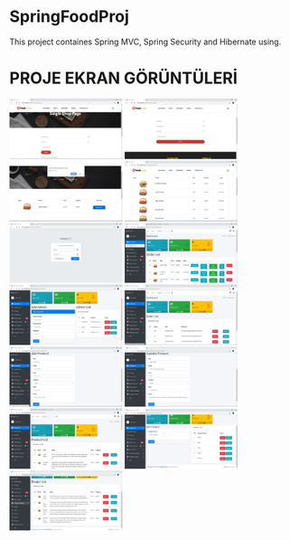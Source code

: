 # SpringFoodProj
 This project containes Spring MVC, Spring Security and Hibernate using.


# PROJE EKRAN GÖRÜNTÜLERİ
<p>
  
<a href="https://github.com/tahayvz/SpringFoodProj/blob/master/img/loginuser.PNG" target="_blank">
<img src="https://github.com/tahayvz/SpringFoodProj/blob/master/img/loginuser.PNG" width="200" style="max-width:100%;"></a>

<a href="https://github.com/tahayvz/SpringFoodProj/blob/master/img/userregister.PNG" target="_blank">
<img src="https://github.com/tahayvz/SpringFoodProj/blob/master/img/userregister.PNG" width="200" style="max-width:100%;"></a>

<a href="https://github.com/tahayvz/SpringFoodProj/blob/master/img/orderpage.PNG" target="_blank">
<img src="https://github.com/tahayvz/SpringFoodProj/blob/master/img/orderpage.PNG" width="200" style="max-width:100%;"></a>

<a href="https://github.com/tahayvz/SpringFoodProj/blob/master/img/orderlist.PNG" target="_blank">
<img src="https://github.com/tahayvz/SpringFoodProj/blob/master/img/orderlist.PNG" width="200" style="max-width:100%;"></a>

<a href="https://github.com/tahayvz/SpringFoodProj/blob/master/img/adminlogin.PNG" target="_blank">
<img src="https://github.com/tahayvz/SpringFoodProj/blob/master/img/adminlogin.PNG" width="200" style="max-width:100%;"></a>

<a href="https://github.com/tahayvz/SpringFoodProj/blob/master/img/admindashboard.PNG" target="_blank">
<img src="https://github.com/tahayvz/SpringFoodProj/blob/master/img/admindashboard.PNG" width="200" style="max-width:100%;"></a>

<a href="https://github.com/tahayvz/SpringFoodProj/blob/master/img/admincontrol.PNG" target="_blank">
<img src="https://github.com/tahayvz/SpringFoodProj/blob/master/img/admincontrol.PNG" width="200" style="max-width:100%;"></a>

<a href="https://github.com/tahayvz/SpringFoodProj/blob/master/img/userlist.PNG" target="_blank">
<img src="https://github.com/tahayvz/SpringFoodProj/blob/master/img/userlist.PNG" width="200" style="max-width:100%;"></a>

<a href="https://github.com/tahayvz/SpringFoodProj/blob/master/img/addproduct.PNG" target="_blank">
<img src="https://github.com/tahayvz/SpringFoodProj/blob/master/img/addproduct.PNG" width="200" style="max-width:100%;"></a>

<a href="https://github.com/tahayvz/SpringFoodProj/blob/master/img/updateproduct.PNG" target="_blank">
<img src="https://github.com/tahayvz/SpringFoodProj/blob/master/img/updateproduct.PNG" width="200" style="max-width:100%;"></a>

<a href="https://github.com/tahayvz/SpringFoodProj/blob/master/img/productlist.PNG" target="_blank">
<img src="https://github.com/tahayvz/SpringFoodProj/blob/master/img/productlist.PNG" width="200" style="max-width:100%;"></a>

<a href="https://github.com/tahayvz/SpringFoodProj/blob/master/img/categorycontrol.PNG" target="_blank">
<img src="https://github.com/tahayvz/SpringFoodProj/blob/master/img/categorycontrol.PNG" width="200" style="max-width:100%;"></a>

<a href="https://github.com/tahayvz/SpringFoodProj/blob/master/img/categoryexample.PNG" target="_blank">
<img src="https://github.com/tahayvz/SpringFoodProj/blob/master/img/categoryexample.PNG" width="200" style="max-width:100%;"></a>

</p>
